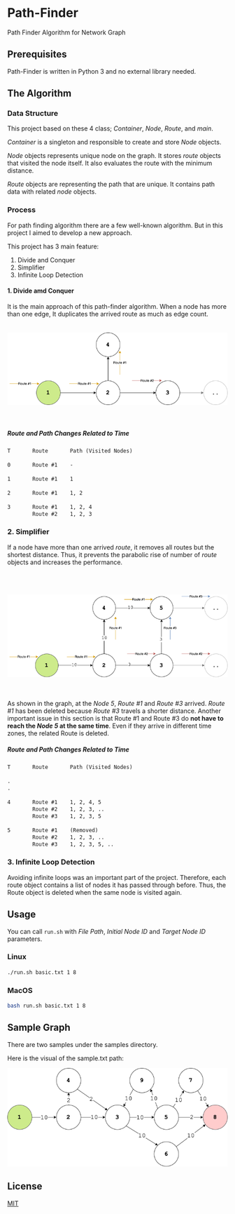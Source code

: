 # Path-Finder
Path Finder Algorithm for Network Graph

## Prerequisites

Path-Finder is written in Python 3 and no external library needed.

## The Algorithm

### Data Structure

This project based on  these 4 class; _Container_, _Node_, _Route_, and _main_.

_Container_ is a singleton and responsible to create and store _Node_ objects.

_Node_ objects represents unique node on the graph. It stores _route_ objects that visited the node itself.
It also evaluates the route with the minimum distance.

_Route_ objects are representing the path that are unique. It contains path data with related _node_ objects.

### Process

For path finding algorithm there are a few well-known algorithm. But in this project I aimed to develop a new approach.

This project has 3 main feature:

1. Divide and Conquer
2. Simplifier
3. Infinite Loop Detection

#### 1. Divide amd Conquer

It is the main approach of this path-finder algorithm. When a node has more than one edge, It duplicates the arrived route as much as edge count.
<br><br><br>
<img src="files/images/divide-and-conquer.png" alt="Route Duplication">
<br><br><br>

##### Route and Path Changes Related to Time
```
T       Route       Path (Visited Nodes)

0       Route #1    -

1       Route #1    1

2       Route #1    1, 2

3       Route #1    1, 2, 4
        Route #2    1, 2, 3

```

### 2. Simplifier

If a node have more than one arrived _route_, it removes all routes but the shortest distance.
Thus, it prevents the parabolic rise of number of _route_ objects and increases the performance.

<br><br><br>
<img src="files/images/simplifier.png" alt="Route Duplication">
<br><br><br>

As shown in the graph, at the _Node 5_, _Route #1_ and _Route #3_ arrived. _Route #1_ has been deleted because _Route #3_ travels a shorter distance.
Another important issue in this section is that Route #1 and Route #3 do **not have to reach the _Node 5_ at the same time**. Even if they arrive in different time zones, the related Route is deleted.

##### Route and Path Changes Related to Time

```
T       Route       Path (Visited Nodes)

.
.
        
4       Route #1    1, 2, 4, 5
        Route #2    1, 2, 3, ..
        Route #3    1, 2, 3, 5

5       Route #1    (Removed)
        Route #2    1, 2, 3, ..
        Route #3    1, 2, 3, 5, ..
```

### 3. Infinite Loop Detection

Avoiding infinite loops was an important part of the project. Therefore, each route object contains a list of nodes it has passed through before. Thus, the Route object is deleted when the same node is visited again.

## Usage

You can call `run.sh` with _File Path_, _Initial Node ID_ and _Target Node ID_ parameters. 

### Linux

```bash
./run.sh basic.txt 1 8
```

### MacOS

```bash
bash run.sh basic.txt 1 8
```

## Sample Graph

There are two samples under the samples directory.

Here is the visual of the sample.txt path:


<img src="files/images/basic-graph-visual.png" alt="Sample Graph">


## License
[MIT](https://choosealicense.com/licenses/mit/)
